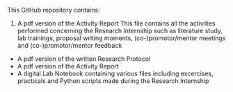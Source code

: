 This GitHub repository contains:
1) A pdf version of the Activity Report
This file contains all the activities performed concerning the Research Internship such as literature study, lab trainings, proposal writing moments, (co-)promotor/mentor meetings and (co-)promotor/mentor feedback
- A pdf version of the written Research Protocol
- A pdf version of the Activity Report
- A digital Lab Notebook containing various files including excercises, practicals and Python scripts made during the Research Internship
